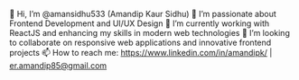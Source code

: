 👋 Hi, I’m @amansidhu533 (Amandip Kaur Sidhu)
👀 I’m passionate about Frontend Development and UI/UX Design
🌱 I’m currently working with ReactJS and enhancing my skills in modern web technologies
💞️ I’m looking to collaborate on responsive web applications and innovative frontend projects
📫 How to reach me: https://www.linkedin.com/in/amandipk/ | er.amandip85@gmail.com

<!---
amansidhu533/amansidhu533 is a ✨ special ✨ repository because its `README.md` (this file) appears on your GitHub profile.
You can click the Preview link to take a look at your changes.
--->
